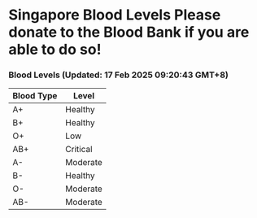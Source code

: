 Singapore Blood Levels
 Please donate to the Blood Bank if you are able to do so!
================================================================================================================================

### Blood Levels (Updated: 17 Feb 2025 09:20:43 GMT+8)
| Blood Type | Level     |
|------------|-----------|
| A+     | Healthy |
| B+     | Healthy |
| O+     | Low |
| AB+     | Critical |
| A-     | Moderate |
| B-     | Healthy |
| O-     | Moderate |
| AB-     | Moderate |
